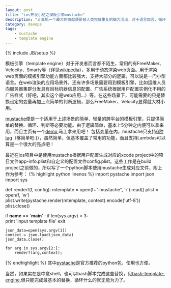 ```yaml
---
layout: post
title: "ios开发小结之模板引擎mustache"
description: "计算机一个最大的贡献便是替人类完成重复的脑力活动，对于语言而言，循环是最直接的见证，而对于程序和工程而言，类似的便有模板引擎！"
category: devops 
tags:
    - mustache
    - template engine
---
```

{% include JB/setup %}

   模板引擎（template engine）对于开发者而言都不陌生，常用的有FreeMaker、Velocity、Smarty等（详见[wikipedia](http://en.wikipedia.org/wiki/Template_engine_\(web\))），多用于动态渲染web页面。用于渲染web页面的模板引擎功能方面都比较强大，支持大部分的逻辑，可以说是一门小型语言。在web渲染的应用场景外，还有许多场景需要用到模板引擎，比如运维人员向服务器集群分发具有目标机器信息的配置、广告系统根据用户配置实例化不用的广告样式（好吧，其实这个是web应用…）等，在这些场景下，可能需要的只是替换设定的变量再加上点简单的判断逻辑，那么FreeMaker、Velocity显得就大材小用。
   
   [mustache](http://mustache.github.io/)便是一个适用于上述场景的简单、轻量的跨平台的模板引擎，只提供简单的替换、循环、判断等必要功能。由于逻辑简单，基本上5分钟之内便可以拿来用，而且主页有一个[demo](http://mustache.github.io/#demo),马上拿来用吧！ 包括变量在内，mustache只支持[6种tag](http://mustache.github.io/mustache.5.html)（够简单吧:)），虽然简单，但基本覆盖了常用的功能，而且支持Lambdas可以算是一个很大的亮点吧！
   
   最近在ios项目中是使用mustache根据用户配置生成对应的xcode project中的项目文件app-info.plist和自定义的配置文件config.plist。这些工作是在build project之前做的，所以写了一个python脚本使用mustache生成对应文件，附上作为参考：
{% highlight python linenos %}
import pystache
import json
import sys 

def renderf(f, config):
    mtemplate = open(f+".mustache", 'r').read()
    plist = open(f, 'w')    
    plist.write(pystache.render(mtemplate, context).encode('utf-8'))
    plist.close()

if __name__ == '__main__' :
    if len(sys.argv) < 3:  
        print 'input template file' 
        exit

    json_data=open(sys.argv[1])
    context = json.load(json_data)
    json_data.close()

    for arg in sys.argv[2:]:
        renderf(arg,context);
{% endhighlight %}
其中[pystache](https://github.com/defunkt/pystache)是官方推荐的python包，使用也方便。

   当然，如果实在是中意shell，也可以bash脚本完成这些替换，见[bash-template-engine](https://github.com/napsternxg/bash-template-engine),但只能完成最基本的替换，循环什么的就无能为力了。